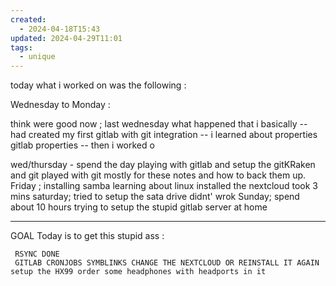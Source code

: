 ```yaml
---
created:
  - 2024-04-18T15:43
updated: 2024-04-29T11:01
tags:
  - unique
---
```

 today what i worked on was the following : 

Wednesday to Monday : 

 think were good now ; 
 last wednesday what happened that i basically 
-- had created my first gitlab with git integration
-- i learned about properties gitlab properties
-- then i worked o

wed/thursday - spend the day playing with gitlab and setup the gitKRaken and git played with git mostly for these notes and how to back them up. 
Friday ; 
 installing samba learning about linux
 installed the nextcloud took 3 mins
 saturday;
 tried to setup the sata drive didnt' wrok 
 Sunday;
 spend about 10 hours trying to setup the stupid gitlab server at home
 
 ---
 GOAL Today  is to get this stupid ass : 

     RSYNC DONE 
     GITLAB CRONJOBS SYMBLINKS CHANGE THE NEXTCLOUD OR REINSTALL IT AGAIN setup the HX99 order some headphones with headports in it 
     